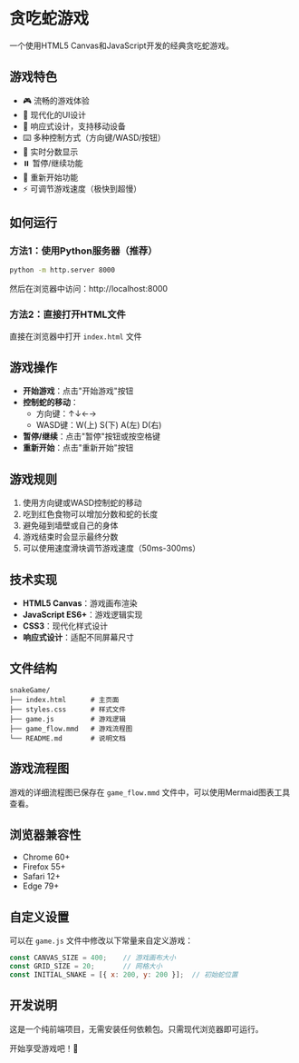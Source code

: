 # 贪吃蛇游戏

一个使用HTML5 Canvas和JavaScript开发的经典贪吃蛇游戏。

## 游戏特色

- 🎮 流畅的游戏体验
- 🎨 现代化的UI设计
- 📱 响应式设计，支持移动设备
- ⌨️ 多种控制方式（方向键/WASD/按钮）
- 🎯 实时分数显示
- ⏸️ 暂停/继续功能
- 🔄 重新开始功能
- ⚡ 可调节游戏速度（极快到超慢）

## 如何运行

### 方法1：使用Python服务器（推荐）
```bash
python -m http.server 8000
```
然后在浏览器中访问：http://localhost:8000

### 方法2：直接打开HTML文件
直接在浏览器中打开 `index.html` 文件

## 游戏操作

- **开始游戏**：点击"开始游戏"按钮
- **控制蛇的移动**：
  - 方向键：↑↓←→
  - WASD键：W(上) S(下) A(左) D(右)
- **暂停/继续**：点击"暂停"按钮或按空格键
- **重新开始**：点击"重新开始"按钮

## 游戏规则

1. 使用方向键或WASD控制蛇的移动
2. 吃到红色食物可以增加分数和蛇的长度
3. 避免碰到墙壁或自己的身体
4. 游戏结束时会显示最终分数
5. 可以使用速度滑块调节游戏速度（50ms-300ms）

## 技术实现

- **HTML5 Canvas**：游戏画布渲染
- **JavaScript ES6+**：游戏逻辑实现
- **CSS3**：现代化样式设计
- **响应式设计**：适配不同屏幕尺寸

## 文件结构

```
snakeGame/
├── index.html      # 主页面
├── styles.css      # 样式文件
├── game.js         # 游戏逻辑
├── game_flow.mmd   # 游戏流程图
└── README.md       # 说明文档
```

## 游戏流程图

游戏的详细流程图已保存在 `game_flow.mmd` 文件中，可以使用Mermaid图表工具查看。

## 浏览器兼容性

- Chrome 60+
- Firefox 55+
- Safari 12+
- Edge 79+

## 自定义设置

可以在 `game.js` 文件中修改以下常量来自定义游戏：

```javascript
const CANVAS_SIZE = 400;    // 游戏画布大小
const GRID_SIZE = 20;       // 网格大小
const INITIAL_SNAKE = [{ x: 200, y: 200 }];  // 初始蛇位置
```

## 开发说明

这是一个纯前端项目，无需安装任何依赖包。只需现代浏览器即可运行。

开始享受游戏吧！🐍
